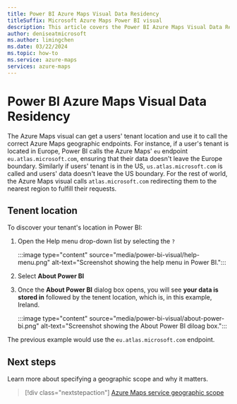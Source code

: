 ```yaml
---
title: Power BI Azure Maps Visual Data Residency
titleSuffix: Microsoft Azure Maps Power BI visual
description: This article covers the Power BI Azure Maps Visual Data Residency.
author: deniseatmicrosoft
ms.author: limingchen 
ms.date: 03/22/2024
ms.topic: how-to
ms.service: azure-maps
services: azure-maps
---
```


# Power BI Azure Maps Visual Data Residency

The Azure Maps visual can get a users' tenant location and use it to call the correct Azure Maps geographic endpoints. For instance, if a user's tenant is located in Europe, Power BI calls the Azure Maps' `eu` endpoint `eu.atlas.microsoft.com`, ensuring that their data doesn't leave the Europe boundary. Similarly if users' tenant is in the US, `us.atlas.microsoft.com` is called and users' data doesn't leave the US boundary. For the rest of world, the Azure Maps visual calls `atlas.microsoft.com` redirecting them to the nearest region to fulfill their requests.

## Tenent location

To discover your tenant's location in Power BI:

1. Open the Help menu drop-down list by selecting the `?`

    :::image type="content" source="media/power-bi-visual/help-menu.png" alt-text="Screenshot showing the help menu in Power BI.":::

1. Select **About Power BI**
1. Once the **About Power BI** dialog box opens, you will see **your data is stored in** followed by the tenent location, which is, in this example, Ireland.

    :::image type="content" source="media/power-bi-visual/about-power-bi.png" alt-text="Screenshot showing the About Power BI diloag box.":::

The previous example would use the `eu.atlas.microsoft.com` endpoint.

## Next steps

Learn more about specifying a geographic scope and why it matters.

> [!div class="nextstepaction"]
> [Azure Maps service geographic scope](geographic-scope.md)
